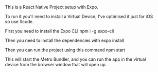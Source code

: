 This is a React Native Project setup with Expo.

To run it you'll need to install a Virtual Device, I've optimised it just for iOS so use Xcode.

First you need to install the Expo CLI
npm i -g expo-cli

Then you need to install the dependencies with
expo install

Then you can run the project using this command
npm start

This will start the Metro Bundler, and you can run the app in the virtual device from the browser window that will open up.
